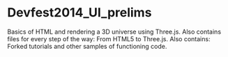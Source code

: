Devfest2014_UI_prelims
======================

Basics of HTML and rendering a 3D universe using Three.js. 
Also contains files for every step of the way: From HTML5 to Three.js. 
Also contains: Forked tutorials and other samples of functioning code.

